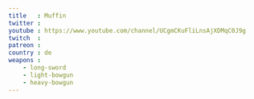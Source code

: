 ```yaml
---
title   : Muffin
twitter : 
youtube : https://www.youtube.com/channel/UCgmCKuFliLnsAjXDMqC0J9g
twitch  : 
patreon : 
country : de
weapons :
    - long-sword
    - light-bowgun
    - heavy-bowgun
---
```


